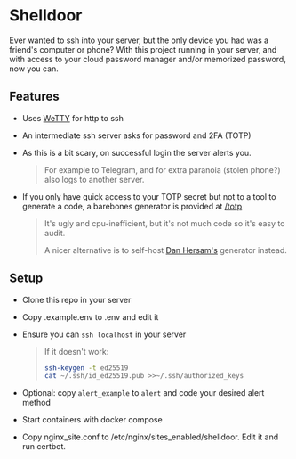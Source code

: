 # Shelldoor

Ever wanted to ssh into your server, but the only device you had was a friend's computer or phone? With this project running in your server, and with access to your cloud password manager and/or memorized password, now you can.

## Features

- Uses [WeTTY](https://github.com/butlerx/wetty) for http to ssh

- An intermediate ssh server asks for password and 2FA (TOTP)

- As this is a bit scary, on successful login the server alerts you.
  > For example to Telegram, and for extra paranoia (stolen phone?) also logs to another server.

- If you only have quick access to your TOTP secret but not to a tool to generate a code, a barebones generator is provided at [/totp](https://shelldoor.zzdroide.cl/totp)
  > It's ugly and cpu-inefficient, but it's not much code so it's easy to audit.
  >
  > A nicer alternative is to self-host [Dan Hersam's](https://totp.danhersam.com/) generator instead.

## Setup

- Clone this repo in your server

- Copy .example.env to .env and edit it

- Ensure you can `ssh localhost` in your server
  > If it doesn't work:
  > ```sh
  > ssh-keygen -t ed25519
  > cat ~/.ssh/id_ed25519.pub >>~/.ssh/authorized_keys
  > ```

- Optional: copy `alert_example` to `alert` and code your desired alert method

- Start containers with docker compose

- Copy nginx_site.conf to /etc/nginx/sites_enabled/shelldoor. Edit it and run certbot.
